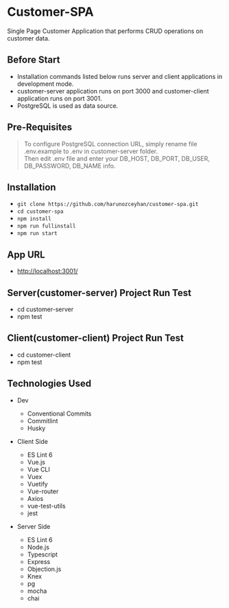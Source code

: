 # Customer-SPA

Single Page Customer Application that performs CRUD operations on customer data.

## Before Start

-   Installation commands listed below runs server and client applications in development mode.
-   customer-server application runs on port 3000 and customer-client application runs on port 3001.
-   PostgreSQL is used as data source.

## Pre-Requisites

> To configure PostgreSQL connection URL, simply rename file .env.example to .env in customer-server folder.  
> Then edit .env file and enter your DB_HOST, DB_PORT, DB_USER, DB_PASSWORD, DB_NAME info.

## Installation

-   `git clone https://github.com/harunozceyhan/customer-spa.git`
-   `cd customer-spa`
-   `npm install`
-   `npm run fullinstall`
-   `npm run start`

## App URL

-   [http://localhost:3001/](http://localhost:3001/)

## Server(customer-server) Project Run Test

-   cd customer-server
-   npm test

## Client(customer-client) Project Run Test

-   cd customer-client
-   npm test

## Technologies Used

-   Dev

    -   Conventional Commits
    -   Commitlint
    -   Husky

-   Client Side

    -   ES Lint 6
    -   Vue.js
    -   Vue CLI
    -   Vuex
    -   Vuetify
    -   Vue-router
    -   Axios
    -   vue-test-utils
    -   jest

-   Server Side

    -   ES Lint 6
    -   Node.js
    -   Typescript
    -   Express
    -   Objection.js
    -   Knex
    -   pg
    -   mocha
    -   chai
